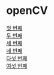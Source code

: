 # openCV 

[첫 번째](https://github.com/afikanyati/cadenCV) <br>
[두 번째](https://github.com/jsford/SightReader) <br>
[세 번째](https://youtu.be/mMxHpdstFMg) <br>
[네 번째](https://blog.naver.com/monkey5255/220662430284) <br>
[다섯 번째](https://youtu.be/PpTl7xxGXh4) <br>
[여섯 번째](https://d2.naver.com/helloworld/8344782) <br>
